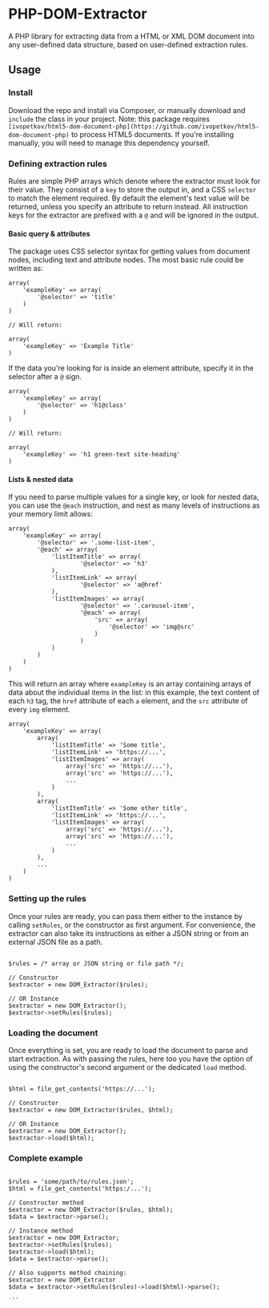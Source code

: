 # PHP-DOM-Extractor

A PHP library for extracting data from a HTML or XML DOM document into any user-defined data structure, based on user-defined extraction rules. 

## Usage

### Install

Download the repo and install via Composer, or manually download and `include` the class in your project. Note: this package requires `[ivopetkov/html5-dom-document-php](https://github.com/ivopetkov/html5-dom-document-php)` to process HTML5 documents. If you're installing manually, you will need to manage this dependency yourself.

### Defining extraction rules

Rules are simple PHP arrays which denote where the extractor must look for their value. They consist of a `key` to store the output in, and a CSS `selector` to match the element required. By default the element's text value will be returned, unless you specify an attribute to return instead. All instruction keys for the extractor are prefixed with a `@` and will be ignored in the output.

#### Basic query & attributes

The package uses CSS selector syntax for getting values from document nodes, including text and attribute nodes. The most basic rule could be written as:

```
array(
	'exampleKey' => array(
		'@selector' => 'title'
	)
)

// Will return:

array(
	'exampleKey' => 'Example Title'
)
```

If the data you're looking for is inside an element attribute, specify it in the selector after a `@` sign.

```
array(
	'exampleKey' => array(
		'@selector' => 'h1@class'
	)
)

// Will return: 

array(
	'exampleKey' => 'h1 green-text site-heading'
)
```

#### Lists & nested data

If you need to parse multiple values for a single key, or look for nested data, you can use the `@each` instruction, and nest as many levels of instructions as your memory limit allows:

```
array(
	'exampleKey' => array(
		'@selector' => '.some-list-item',
		'@each' => array(
			'listItemTitle' => array(
					'@selector' => 'h3'
			),
			'listItemLink' => array(
					'@selector' => 'a@href'
			),
			'listItemImages' => array(
					'@selector' => '.carousel-item',
					'@each' => array(
						'src' => array(
							'@selector' => 'img@src'
						)
					)
			)
		)
	)
)
```

This will return an array where `exampleKey` is an array containing arrays of data about the individual items in the list: in this example, the text content of each `h3` tag, the `href` attribute of each `a` element, and the `src` attribute of every `img` element.

```
array(
	'exampleKey' => array(
		array(
			'listItemTitle' => 'Some title',
			'listItemLink' => 'https://...',
			'listItemImages' => array(
				array('src' => 'https://...'),
				array('src' => 'https://...'),
				...
			)
		),
		array(
			'listItemTitle' => 'Some other title',
			'listItemLink' => 'https://...',
			'listItemImages' => array(
				array('src' => 'https://...'),
				array('src' => 'https://...'),
				...
			)
		),
		...
	)
)
```

### Setting up the rules

Once your rules are ready, you can pass them either to the instance by calling `setRules`, or the constructor as first argument. For convenience, the extractor can also take its instructions as either a JSON string or from an external JSON file as a path.

```

$rules = /* array or JSON string or file path */;

// Constructor 
$extractor = new DOM_Extractor($rules);

// OR Instance
$extractor = new DOM_Extractor();
$extractor->setRules($rules);

```

### Loading the document

Once everything is set, you are ready to load the document to parse and start extraction. As with passing the rules, here too you have the option of using the constructor's second argument or the dedicated `load` method.

```

$html = file_get_contents('https://...');

// Constructor 
$extractor = new DOM_Extractor($rules, $html);

// OR Instance
$extractor = new DOM_Extractor();
$extractor->load($html);

```

### Complete example

```

$rules = 'some/path/to/rules.json';
$html = file_get_contents('https:/...');

// Constructor method
$extractor = new DOM_Extractor($rules, $html);
$data = $extractor->parse();

// Instance method
$extractor = new DOM_Extractor;
$extractor->setRules($rules);
$extractor->load($html);
$data = $extractor->parse();

// Also supports method chaining:
$extractor = new DOM_Extractor
$data = $extractor->setRules($rules)->load($html)->parse();

˙``
